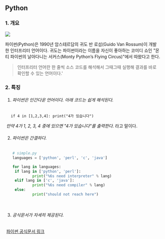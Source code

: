 ## Python



### 1. 개요

![](https://wikidocs.net/images/page/5/pahkey_KRRKrp.png)

파이썬(Python)은 1990년 암스테르담의 귀도 반 로섬(Guido Van Rossum)이 개발한 인터프리터 언어이다. 귀도는 파이썬이라는 이름을 자신이 좋아하는 코미디 쇼인 "몬티 파이썬의 날아다니는 서커스(Monty Python’s Flying Circus)"에서 따왔다고 한다.

> 인터프리터 언어란 한 줄씩 소스 코드를 해석해서 그때그때 실행해 결과를 바로 확인할 수 있는 언어이다.'



### 2. 특징

1. ###### 파이썬은 인간다운 언어이다. 아래 코드는 쉽게 해석된다.

​		```  if 4 in [1,2,3,4]: print("4가 있습니다")```

​		*만약 4가 1, 2, 3, 4 중에 있으면 "4가 있습니다"를 출력한다.* 라고 말이다.



2. ###### 파이썬은 간결하다.

   ```python
   # simple.py
   languages = ['python', 'perl', 'c', 'java']
   
   for lang in languages:
   	if lang in ['python', 'perl']:
   			print("%6s need interpreter" % lang)
   	elif lang in ['c', 'java']:
   			print("%6s need compiler" % lang)
   	else:
   			print("should not reach here")

 

3. ###### 공식문서가 자세히 제공된다.

​		[파이썬 공식문서 링크](https://docs.python.org/3/)













   